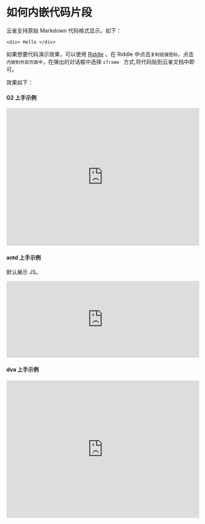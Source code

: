 # 如何内嵌代码片段

云雀支持原始 Markdown 代码格式显示。如下：

```
<div> Hello </div>

```


如果想要代码演示效果，可以使用 [Riddle](http://riddle.alibaba-inc.com/) 。在 Riddle 中点击`复制链接图标`，点击 `内嵌到外部页面中`，在弹出的对话框中选择 `iframe ` 方式,将代码贴到云雀文档中即可。

效果如下：

#### G2 上手示例

<iframe src="https://riddle.alibaba-inc.com/riddles/9a1a6039/iframe" height="360" frameborder="no" allowtransparency="true" allowfullscreen="true" style="width: 100%; border: 1px solid #e9e9e9;"></iframe>


#### antd 上手示例

默认展示 JS。

<iframe src="https://riddle.alibaba-inc.com/riddles/50c6bb9d/iframe?mode=jsx" height="200" frameborder="no" allowtransparency="true" allowfullscreen="true" style="width: 100%; border: 1px solid #e9e9e9;"></iframe>

#### dva 上手示例

<iframe src="https://riddle.alibaba-inc.com/riddles/20117364/iframe" height="360" frameborder="no" allowtransparency="true" allowfullscreen="true" style="width: 100%; border: 1px solid #e9e9e9;"></iframe>